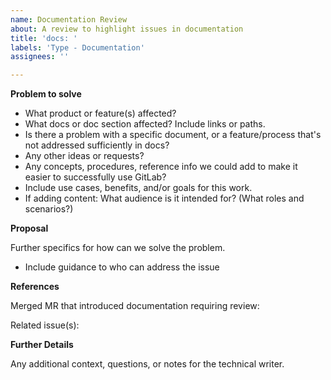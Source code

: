 ```yaml
---
name: Documentation Review
about: A review to highlight issues in documentation
title: 'docs: '
labels: 'Type - Documentation'
assignees: ''

---
```


**Problem to solve**

* What product or feature(s) affected?
* What docs or doc section affected? Include links or paths.
* Is there a problem with a specific document, or a feature/process that's not addressed sufficiently in docs?
* Any other ideas or requests?
* Any concepts, procedures, reference info we could add to make it easier to successfully use GitLab?
* Include use cases, benefits, and/or goals for this work.
* If adding content: What audience is it intended for? (What roles and scenarios?)

**Proposal**

Further specifics for how can we solve the problem.

* Include guidance to who can address the issue

**References**

Merged MR that introduced documentation requiring review:

Related issue(s):


**Further Details**

Any additional context, questions, or notes for the technical writer.

